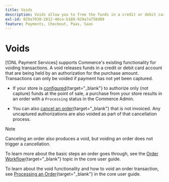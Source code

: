 ```yaml
---
title: Voids
description: Voids allow you to free the funds in a credit or debit card account that are blocked or held aside by an authorization for the amount of a purchase.
exl-id: 029a7038-2812-46ce-b188-929a7a758d89
feature: Payments, Checkout, Paas, Saas
---
```

# Voids

[!DNL Payment Services] supports Commerce's existing functionality for voiding transactions. A void releases funds in a credit or debit card account that are being held by an authorization for the purchase amount. Transactions can only be voided if payment has not yet been captured.

* If your store is [configured](https://experienceleague.adobe.com/en/docs/commerce-admin/config/sales/payment-methods/payment-methods#payment-actions){target="_blank"} to authorize only (not capture) funds at the point of sale, a purchase from your store results in an order with a `Processing` status in the Commerce Admin.

* You can also [cancel an order](https://experienceleague.adobe.com/en/docs/commerce-admin/stores-sales/point-of-purchase/assist/customer-account-create-order){target="_blank"} that is not invoiced. Any uncaptured authorizations are also voided as part of that cancellation process.

>[!NOTE]
>
>Canceling an order also produces a void, but voiding an order does not trigger a cancellation.

To learn more about the basic steps an order goes through, see the [Order Workflow](https://experienceleague.adobe.com/en/docs/commerce-admin/stores-sales/order-management/orders/order-processing){target="_blank"} topic in the core user guide.

To learn about the void functionality and how to void an order transaction, see [Processing an Order](https://experienceleague.adobe.com/en/docs/commerce-admin/stores-sales/order-management/orders/order-processing#process-an-order){target="_blank"} in the core user guide.
